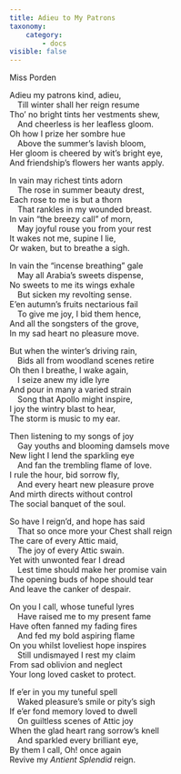 ```yaml
---
title: Adieu to My Patrons
taxonomy:
    category:
        - docs
visible: false
---
```


<div class="author">Miss Porden</div>

Adieu my patrons kind, adieu,  
&emsp;Till winter shall her reign resume  
Tho’ no bright tints her vestments shew,  
&emsp;And cheerless is her leafless gloom.  
Oh how I prize her sombre hue  
&emsp;Above the summer’s lavish bloom,  
Her gloom is cheered by wit’s bright eye,  
And friendship’s flowers her wants apply.

In vain may richest tints adorn  
&emsp;The rose in summer beauty drest,  
Each rose to me is but a thorn  
&emsp;That rankles in my wounded breast.  
In vain “the breezy call” of morn,  
&emsp;May joyful rouse you from your rest  
It wakes not me, supine I lie,  
Or waken, but to breathe a sigh.  

In vain the “incense breathing” gale  
&emsp;May all Arabia’s sweets dispense,  
No sweets to me its wings exhale  
&emsp;But sicken my revolting sense.  
E’en autumn’s fruits nectarious fail  
&emsp;To give me joy, I bid them hence,  
And all the songsters of the grove,  
In my sad heart no pleasure move.  

But when the winter’s driving rain,  
&emsp;Bids all from woodland scenes retire  
Oh then I breathe, I wake again,  
&emsp;I seize anew my idle lyre  
And pour in many a varied strain  
&emsp;Song that Apollo might inspire,  
I joy the wintry blast to hear,  
The storm is music to my ear.

Then listening to my songs of joy  
&emsp;Gay youths and blooming damsels move  
New light I lend the sparkling eye  
&emsp;And fan the trembling flame of love.  
I rule the hour, bid sorrow fly,  
&emsp;And every heart new pleasure prove  
And mirth directs without control  
The social banquet of the soul.  

So have I reign’d, and hope has said  
&emsp;That so once more your Chest shall reign  
The care of every Attic maid,  
&emsp;The joy of every Attic swain.  
Yet with unwonted fear I dread  
&emsp;Lest time should make her promise vain  
The opening buds of hope should tear  
And leave the canker of despair.  

On you I call, whose tuneful lyres  
&emsp;Have raised me to my present fame  
Have often fanned my fading fires  
&emsp;And fed my bold aspiring flame  
On you whilst loveliest hope inspires  
&emsp;Still undismayed I rest my claim  
From sad oblivion and neglect  
Your long loved casket to protect.  

If e’er in you my tuneful spell  
&emsp;Waked pleasure’s smile or pity’s sigh  
If e’er fond memory loved to dwell  
&emsp;On guiltless scenes of Attic joy  
When the glad heart rang sorrow’s knell  
&emsp;And sparkled every brilliant eye,  
By them I call, Oh! once again  
Revive my *Antient Splendid* reign.